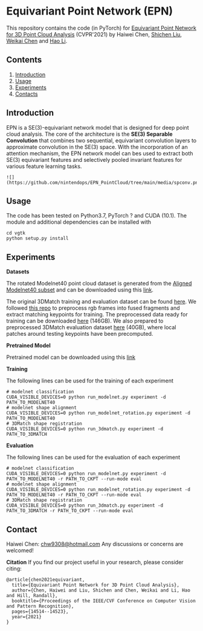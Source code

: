 
# Equivariant Point Network (EPN)

This repository contains the code (in PyTorch) for [Equivariant Point Network for 3D Point Cloud Analysis](https://arxiv.org/abs/2103.14147)  (CVPR'2021) by Haiwei Chen, [Shichen Liu](https://shichenliu.github.io/), [Weikai Chen](http://chenweikai.github.io/) and [Hao Li](http://www.hao-li.com/Hao_Li/Hao_Li_-_about_me.html).


## Contents

1. [Introduction](#introduction)
2. [Usage](#usage)
3. [Experiments](#experiments)
4. [Contacts](#contacts)

## Introduction

EPN is a SE(3)-equivariant network model that is designed for deep point cloud analysis. The core of the architecture is the **SE(3) Separable Convolution** that combines two sequential, equivariant convolution layers to approximate convolution in the SE(3) space. With the incorporation of an attention mechanism, the EPN network model can bes used to extract both SE(3) equivariant features and selectively pooled invariant features for various feature learning tasks.

```
![](https://github.com/nintendops/EPN_PointCloud/tree/main/media/spconv.png)
```

## Usage

The code has been tested on Python3.7, PyTorch ? and CUDA (10.1). The module and additional dependencies can be installed with 
```
cd vgtk
python setup.py install
```

## Experiments

**Datasets**

The rotated Modelnet40 point cloud dataset is generated from the [Aligned Modelnet40 subset](https://github.com/lmb-freiburg/orion) and can be downloaded using this [link](https://drive.google.com/file/d/1xRoYjz2KCwkyIPf21E-WKIZkjLYabPgJ/view?usp=sharing).

The original 3DMatch training and evaluation dataset can be found [here](https://3dmatch.cs.princeton.edu/#keypoint-matching-benchmark). We followed [this repo](https://github.com/craigleili/3DLocalMultiViewDesc) to preprocess rgb frames into fused fragments and extract matching keypoints for training. The preprocessed data ready for training can be downloaded [here](https://drive.google.com/file/d/1ME42RjtrNJNz1zSTBrO2NtG89fsOkQLv/view?usp=sharing) (146GB). We also prepared to preprocessed 3DMatch evaluation dataset [here](https://drive.google.com/file/d/14ZGJZHuQLhg87En4C5po6bgTFn4tns4R/view?usp=sharing) (40GB), where local patches around testing keypoints have been precomputed.

**Pretrained Model**

Pretrained model can be downloaded using this [link]()

**Training**

The following lines can be used for the training of each experiment

```
# modelnet classification
CUDA_VISIBLE_DEVICES=0 python run_modelnet.py experiment -d PATH_TO_MODELNET40
# modelnet shape alignment
CUDA_VISIBLE_DEVICES=0 python run_modelnet_rotation.py experiment -d PATH_TO_MODELNET40
# 3DMatch shape registration
CUDA_VISIBLE_DEVICES=0 python run_3dmatch.py experiment -d PATH_TO_3DMATCH
```

**Evaluation**

The following lines can be used for the evaluation of each experiment

```
# modelnet classification
CUDA_VISIBLE_DEVICES=0 python run_modelnet.py experiment -d PATH_TO_MODELNET40 -r PATH_TO_CKPT --run-mode eval
# modelnet shape alignment
CUDA_VISIBLE_DEVICES=0 python run_modelnet_rotation.py experiment -d PATH_TO_MODELNET40 -r PATH_TO_CKPT --run-mode eval
# 3DMatch shape registration
CUDA_VISIBLE_DEVICES=0 python run_3dmatch.py experiment -d PATH_TO_3DMATCH -r PATH_TO_CKPT --run-mode eval
```


## Contact

Haiwei Chen: chw9308@hotmail.com
Any discussions or concerns are welcomed!

**Citation**
If you find our project useful in your research, please consider citing:

```
@article{chen2021equivariant,
  title={Equivariant Point Network for 3D Point Cloud Analysis},
  author={Chen, Haiwei and Liu, Shichen and Chen, Weikai and Li, Hao and Hill, Randall},
  booktitle={Proceedings of the IEEE/CVF Conference on Computer Vision and Pattern Recognition},
  pages={14514--14523},
  year={2021}
}
```
